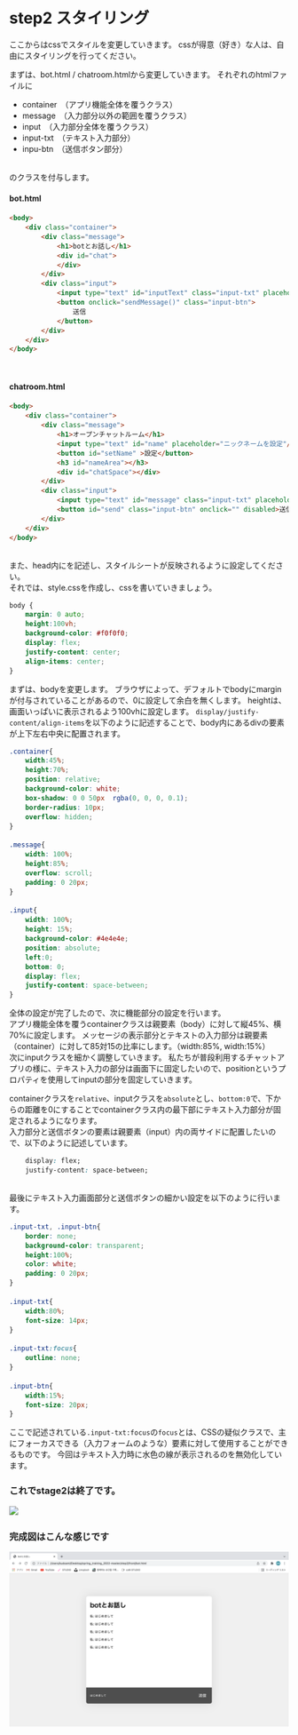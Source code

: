 # step2 スタイリング
ここからはcssでスタイルを変更していきます。
cssが得意（好き）な人は、自由にスタイリングを行ってください。

まずは、bot.html / chatroom.htmlから変更していきます。
それぞれのhtmlファイルに
* container　（アプリ機能全体を覆うクラス）
* message　（入力部分以外の範囲を覆うクラス）
* input　（入力部分全体を覆うクラス）
* input-txt　（テキスト入力部分）
* inpu-btn　（送信ボタン部分）
<br>
のクラスを付与します。
<br>

#### bot.html
```html
<body>
    <div class="container">
        <div class="message">
            <h1>botとお話し</h1>
            <div id="chat">
            </div>
        </div>
        <div class="input">
            <input type="text" id="inputText" class="input-txt" placeholder="入力してください"/>
            <button onclick="sendMessage()" class="input-btn">
                送信
            </button>
        </div>
    </div>
</body>
```
<br>

#### chatroom.html
```html
<body>
    <div class="container">
        <div class="message">
            <h1>オープンチャットルーム</h1>
            <input type="text" id="name" placeholder="ニックネームを設定"/>
            <button id="setName" >設定</button>
            <h3 id="nameArea"></h3>
            <div id="chatSpace"></div>
        </div>
        <div class="input">
            <input type="text" id="message" class="input-txt" placeholder="メッセージを入力" disabled>
            <button id="send" class="input-btn" onclick="" disabled>送信</button>
        </div>
    </div>
</body>
```

<br>
また、head内に<link rel="stylesheet" href="style.css"/>を記述し、スタイルシートが反映されるように設定してください。


<br>
それでは、style.cssを作成し、cssを書いていきましょう。


```CSS
body {
    margin: 0 auto;
    height:100vh;
    background-color: #f0f0f0;
    display: flex;
    justify-content: center;
    align-items: center;
}
```

まずは、bodyを変更します。
ブラウザによって、デフォルトでbodyにmarginが付与されていることがあるので、0に設定して余白を無くします。
heightは、画面いっぱいに表示されるよう100vhに設定します。
`display/justify-content/align-items`を以下のように記述することで、body内にあるdivの要素が上下左右中央に配置されます。
<br>


```CSS
.container{
    width:45%;
    height:70%;
    position: relative;
    background-color: white;
    box-shadow: 0 0 50px  rgba(0, 0, 0, 0.1);
    border-radius: 10px;
    overflow: hidden;
}

.message{
    width: 100%;
    height:85%;
    overflow: scroll;
    padding: 0 20px;
}

.input{
    width: 100%;
    height: 15%;
    background-color: #4e4e4e;
    position: absolute;
    left:0;
    bottom: 0;
    display: flex;
    justify-content: space-between;
}
```

全体の設定が完了したので、次に機能部分の設定を行います。
<br>
アプリ機能全体を覆うcontainerクラスは親要素（body）に対して縦45%、横70%に設定します。
メッセージの表示部分とテキストの入力部分は親要素（container）に対して85対15の比率にします。（width:85%, width:15%）
<br>
次にinputクラスを細かく調整していきます。
私たちが普段利用するチャットアプリの様に、テキスト入力の部分は画面下に固定したいので、positionというプロパティを使用してinputの部分を固定していきます。

containerクラスを`relative`、inputクラスを`absolute`とし、`bottom:0`で、下からの距離を0にすることでcontainerクラス内の最下部にテキスト入力部分が固定されるようになります。
<br>
入力部分と送信ボタンの要素は親要素（input）内の両サイドに配置したいので、以下のように記述しています。
```CSS
    display: flex;
    justify-content: space-between;
```

<br>
最後にテキスト入力画面部分と送信ボタンの細かい設定を以下のように行います。

```CSS
.input-txt, .input-btn{
    border: none;
    background-color: transparent;
    height:100%;
    color: white;
    padding: 0 20px;
}

.input-txt{
    width:80%;
    font-size: 14px;
}

.input-txt:focus{
    outline: none;
}

.input-btn{
    width:15%;
    font-size: 20px;
}
```

ここで記述されている`.input-txt:focus`の`focus`とは、CSSの疑似クラスで、主にフォーカスできる（入力フォームのような）要素に対して使用することができるものです。
今回はテキスト入力時に水色の線が表示されるのを無効化しています。

### これでstage2は終了です。

![](https://www.go-next.co.jp/blog/wp-content/uploads/2016/07/focus01.png)

### 完成図はこんな感じです
![](./ami.png)
